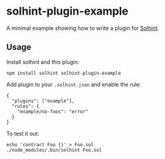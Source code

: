 # solhint-plugin-example

A minimal example showing how to write a plugin for [Solhint](https://github.com/protofire/solhint).

## Usage

Install solhint and this plugin:

```
npm install solhint solhint-plugin-example
```

Add plugin to your `.solhint.json` and enable the rule:

```
{
  "plugins": ["example"],
  "rules": {
    "example/no-foos": "error"
  }
}
```

To test it out:

```
echo 'contract Foo {}' > Foo.sol
./node_modules/.bin/solhint Foo.sol
```
